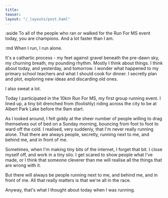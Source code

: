```yaml
---
title: 
teaser: 
layout: "/_layouts/post.haml"
---
```


:aside
  To all of the people who ran or walked for the Run For MS event today, you are champions. And a lot faster than I am.

:md
  When I run, I run alone.

  It's a cathartic process - my feet against gravel beneath the pre-dawn sky, my churning breath, my pounding rhythm. Mostly I think about things. I think about today, and yesterday, and tomorrow. I wonder what happened to my primary school teachers and what I should cook for dinner. I secretly plan and plot, exploring new ideas and discarding old ones.

  I also sweat a lot.

  Today I participated in the 10km Run For MS, my first group running event. I lined up, a tiny bit drenched from (foolishly) riding across the city to be at Albert Park Lake before the 9am start.

  As I looked around, I felt giddy at the sheer number of people willing to drag themselves out of bed on a Sunday morning, bouncing from foot to foot to ward off the cold. I realised, very suddenly, that I'm never really running alone. That there are always people, secretly, running next to me, and behind me, and in front of me.

  Sometimes, when I'm making tiny bits of the internet, I forget that bit. I close myself off, and work in a tiny silo. I get scared to show people what I've made, or I think that someone cleverer than me will realise all the things that are wrong with it.

  But there will always be people running next to me, and behind me, and in front of me. All that really matters is that we're all in the race.

  Anyway, that's what I thought about today when I was running.